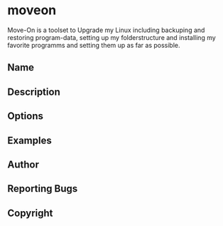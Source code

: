 # moveon
Move-On is a toolset to Upgrade my Linux including backuping and restoring program-data, setting up my folderstructure and installing my favorite programms and setting them up as far as possible.

## Name
## Description
## Options
## Examples
## Author
## Reporting Bugs
## Copyright
